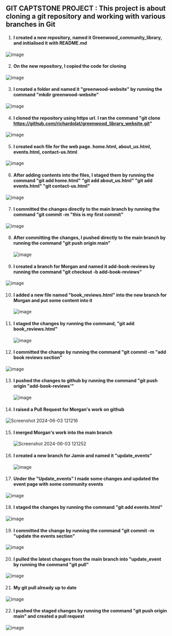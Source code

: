 ## GIT CAPTSTONE PROJECT : This project is about cloning a git repository and working with various branches in Git






1. #### I created a new repository, named it Greenwood_community_library, and initialised it with README.md
![image](https://github.com/richardolat/PROJECTS-DAREY.IO/assets/134428528/f7ef8cc4-43ad-4ad1-9eb6-bbf459724b15)

















2. #### On the new repository, I copied the code for cloning 
![image](https://github.com/richardolat/PROJECTS-DAREY.IO/assets/134428528/ab4bd6bd-3139-4aea-89c8-183afb9fb9e9)


















3. #### I created a folder and named it "greenwood-website" by running the command "mkdir greenwood-website"
![image](https://github.com/richardolat/PROJECTS-DAREY.IO/assets/134428528/c9448b20-891c-4668-862c-386d5cbbdb21)















4. #### I cloned the repository using https url. I ran the command "git clone https://github.com/richardolat/greenwood_library_website.git"
![image](https://github.com/richardolat/PROJECTS-DAREY.IO/assets/134428528/9249ca7a-50ac-42b6-bce5-2e106cb58426)














5. #### I created each file for the web page. home.html, about_us.html, events.html, contact-us.html
![image](https://github.com/richardolat/PROJECTS-DAREY.IO/assets/134428528/cb62802f-b64a-4062-bbaf-26e1b1912ed3)













6. #### After adding contents into the files, I staged them by running the command "git add home.html" "git add about_us.html" "git add events.html" "git contact-us.html"
![image](https://github.com/richardolat/PROJECTS-DAREY.IO/assets/134428528/775cdf4c-d00e-4f3c-a808-c97668639e4a)














7. #### I committed the changes directly to the main branch by running the command "git commit -m "this is my first commit"
  ![image](https://github.com/richardolat/PROJECTS-DAREY.IO/assets/134428528/b058ab5e-3a2c-4535-9b56-305331cf4789)
  
   











8. #### After committing the changes, I pushed directly to the main branch by running the command "git push origin main"
   ![image](https://github.com/richardolat/PROJECTS-DAREY.IO/assets/134428528/092d95e6-e0cd-4215-a7fa-0953a9866e4d)












9. #### I created a branch for Morgan and named it add-book-reviews by running the command "git checkout -b add-book-reviews"
![image](https://github.com/richardolat/PROJECTS-DAREY.IO/assets/134428528/4b65b685-8a25-4522-9259-cd063b41d1f0)














10. #### I added a new file named "book_reviews.html" into the new branch for Morgan and put some content into it
    ![image](https://github.com/richardolat/PROJECTS-DAREY.IO/assets/134428528/f78f4fa3-4161-4f35-a29f-50319ef3e5a3)















11. #### I staged the changes by running the command, "git add book_reviews.html"
    ![image](https://github.com/richardolat/PROJECTS-DAREY.IO/assets/134428528/1fc065a8-ec91-4af2-9366-abe99c94f02c)









12. #### I committed the change by running the command "git commit -m "add book reviews section"
![image](https://github.com/richardolat/PROJECTS-DAREY.IO/assets/134428528/a81c5854-20ba-460f-b337-d45854ff18f4)


















13. #### I pushed the changes to github by running the command "git push origin "add-book-reviews'"
    ![image](https://github.com/richardolat/PROJECTS-DAREY.IO/assets/134428528/79988c43-b21b-4228-ab6c-dea55a016f6b)













14. #### I raised a Pull Request for Morgan's work on github 
![Screenshot 2024-06-03 121216](https://github.com/richardolat/PROJECTS-DAREY.IO/assets/134428528/8ed3408a-dab3-4d9d-8e4d-8c83e8524159)















15. #### I merged Morgan's work into the main branch
    ![Screenshot 2024-06-03 121252](https://github.com/richardolat/PROJECTS-DAREY.IO/assets/134428528/da6137ba-43a8-47a6-a94b-997f4ec1c432)















16. #### I created a new branch for Jamie and named it "update_events"
    ![image](https://github.com/richardolat/PROJECTS-DAREY.IO/assets/134428528/a1db87e4-d731-4973-88d4-18d31af717dc)















17. #### Under the "Update_events" I made some changes and updated the event page with some community events
   ![image](https://github.com/richardolat/PROJECTS-DAREY.IO/assets/134428528/b1dc3d7a-86e5-4d53-a6ea-e21120b81a63)
 













18. #### I staged the changes by running the command "git add events.html"
![image](https://github.com/richardolat/PROJECTS-DAREY.IO/assets/134428528/f5c86fa6-23b2-4e8c-9059-25f4fdd7a1b3)
















19. #### I committed the change by running the command "git commit -m "update the events section"
![image](https://github.com/richardolat/PROJECTS-DAREY.IO/assets/134428528/3a437351-36bd-4b50-acc9-6445c1fe1e04)











20. #### I pulled the latest changes from the main branch into "update_event by running the command "git pull"
![image](https://github.com/richardolat/PROJECTS-DAREY.IO/assets/134428528/7890b675-d129-4aac-9072-be25b3b4673e)












21. #### My git pull already up to date 
![image](https://github.com/richardolat/PROJECTS-DAREY.IO/assets/134428528/7a62d59e-43d9-44e3-8d63-e02a43c9d13d)










22. #### I pushed the staged changes by running the command "git push origin main" and created a pull request
![image](https://github.com/richardolat/PROJECTS-DAREY.IO/assets/134428528/517ef05f-0d22-4fb5-8f9f-b579ff694188)

































































    





























 

